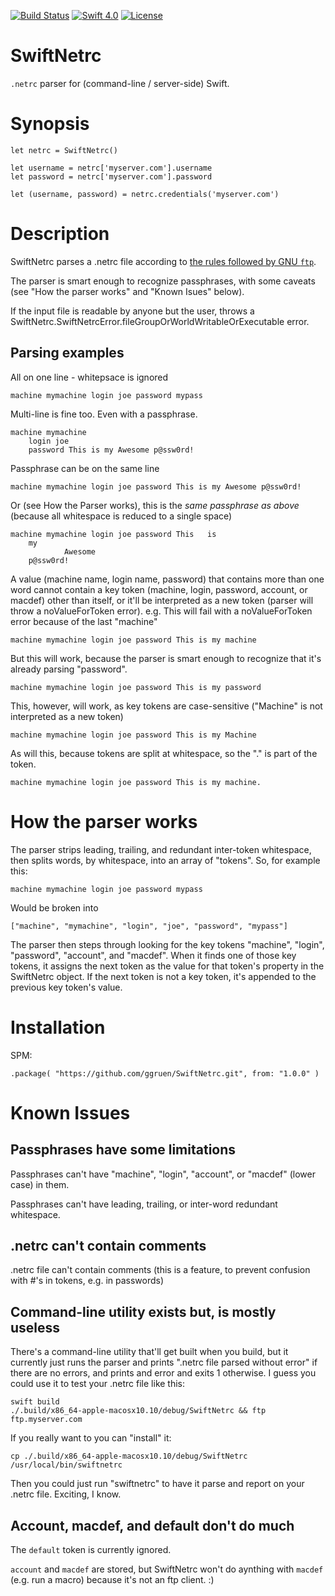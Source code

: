 [![Build Status](https://travis-ci.org/ggruen/SwiftNetrc.svg?branch=master)](https://travis-ci.org/ggruen/SwiftNetrc)
[![Swift 4.0](https://img.shields.io/badge/swift-4.0-green.svg?style=flat)](https://developer.apple.com/swift)
[![License](https://img.shields.io/badge/license-MIT-green.svg)](https://opensource.org/licenses/MIT)

# SwiftNetrc

`.netrc` parser for (command-line / server-side) Swift.

# Synopsis

    let netrc = SwiftNetrc()

    let username = netrc['myserver.com'].username
    let password = netrc['myserver.com'].password

    let (username, password) = netrc.credentials('myserver.com')

# Description

SwiftNetrc parses a .netrc file according to [the rules followed by GNU `ftp`](https://www.gnu.org/software/inetutils/manual/html_node/The-_002enetrc-file.html).

The parser is smart enough to recognize passphrases, with some caveats (see "How the parser works" and "Known Isues" below).

If the input file is readable by anyone but the user, throws a SwiftNetrc.SwiftNetrcError.fileGroupOrWorldWritableOrExecutable error.

## Parsing examples

All on one line - whitepsace is ignored

    machine mymachine login joe password mypass

Multi-line is fine too. Even with a passphrase.

    machine mymachine
        login joe
        password This is my Awesome p@ssw0rd!

Passphrase can be on the same line

    machine mymachine login joe password This is my Awesome p@ssw0rd!

Or (see How the Parser works), this is the *same passphrase as above* (because all whitespace is reduced to a single space)

    machine mymachine login joe password This   is
        my
                Awesome
        p@ssw0rd!

A value (machine name, login name, password) that contains more than one word cannot contain a key token (machine, login, password, account, or macdef) other than itself, or it'll be interpreted as a new token (parser will throw a noValueForToken error). e.g. This will fail with a noValueForToken error because of the last "machine"

    machine mymachine login joe password This is my machine

But this will work, because the parser is smart enough to recognize that it's already parsing "password".

    machine mymachine login joe password This is my password

This, however, will work, as key tokens are case-sensitive ("Machine" is not interpreted as a new token)

    machine mymachine login joe password This is my Machine

As will this, because tokens are split at whitespace, so the "." is part of the token.

    machine mymachine login joe password This is my machine.

# How the parser works

The parser strips leading, trailing, and redundant inter-token whitespace, then splits words, by whitespace, into an array of "tokens".
So, for example this:

    machine mymachine login joe password mypass

Would be broken into

    ["machine", "mymachine", "login", "joe", "password", "mypass"]

The parser then steps through looking for the key tokens "machine", "login", "password", "account", and "macdef". When it finds
one of those key tokens, it assigns the next token as the value for that token's property in the SwiftNetrc object.  If the next token
is not a key token, it's appended to the previous key token's value.

# Installation

SPM:

    .package( "https://github.com/ggruen/SwiftNetrc.git", from: "1.0.0" )

# Known Issues

## Passphrases have some limitations

Passphrases can't have "machine", "login", "account", or "macdef" (lower case) in them.

Passphrases can't have leading, trailing, or inter-word redundant whitespace.

## .netrc can't contain comments

.netrc file can't contain comments (this is a feature, to prevent confusion with #'s in tokens, e.g. in passwords)

## Command-line utility exists but, is mostly useless

There's a command-line utility that'll get built when you build, but it currently just runs the parser and prints ".netrc file parsed
without error" if there are no errors, and prints and error and exits 1 otherwise. I guess you could use it to test your .netrc file like this:

    swift build
    ./.build/x86_64-apple-macosx10.10/debug/SwiftNetrc && ftp ftp.myserver.com

If you really want to you can "install" it:

    cp ./.build/x86_64-apple-macosx10.10/debug/SwiftNetrc /usr/local/bin/swiftnetrc

Then you could just run "swiftnetrc" to have it parse and report on your .netrc file. Exciting, I know.

## Account, macdef, and default don't do much

The `default` token is currently ignored.

`account` and `macdef` are stored, but SwiftNetrc won't do aynthing with `macdef` (e.g. run a macro) because it's not an ftp client. :)
